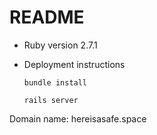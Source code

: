 # README

* Ruby version
2.7.1

* Deployment instructions
    
    `bundle install`

    `rails server`

Domain name: hereisasafe.space
